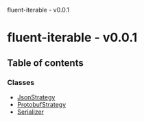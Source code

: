 fluent-iterable - v0.0.1

# fluent-iterable - v0.0.1

## Table of contents

### Classes

- [JsonStrategy](classes/jsonstrategy.md)
- [ProtobufStrategy](classes/protobufstrategy.md)
- [Serializer](classes/serializer.md)
